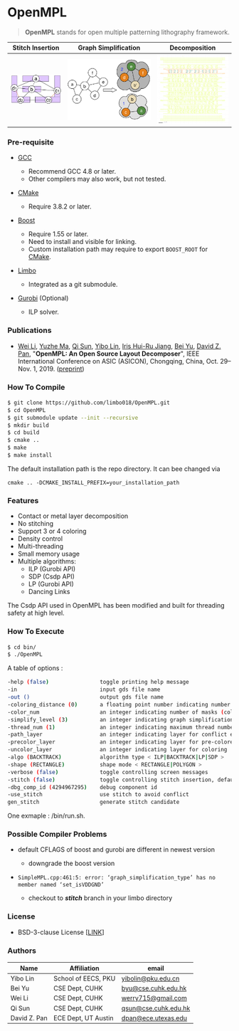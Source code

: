 # OpenMPL

> **OpenMPL** stands for open multiple patterning lithography framework.

| Stitch Insertion | Graph Simplification | Decomposition |
| ---------------- | -------------------- | ------------- | 
| <img src=/images/stitch-2.png width=150> | <img src=/images/biconnected.png width=250> | <img src=/images/total_c2.gif width=200> |

### Pre-requisite

- [GCC](https://gcc.gnu.org)
    - Recommend GCC 4.8 or later. 
    - Other compilers may also work, but not tested. 

- [CMake](https://cmake.org)
    - Require 3.8.2 or later. 

- [Boost](https://www.boost.org)
    - Require 1.55 or later. 
    - Need to install and visible for linking. 
    - Custom installation path may require to export ```BOOST_ROOT``` for [CMake](https://cmake.org/cmake/help/v3.8/module/FindBoost.html). 

- [Limbo](https://github.com/limbo018/Limbo)
    - Integrated as a git submodule.

- [Gurobi](https://www.gurobi.com) (Optional)
    - ILP solver. 

### Publications

* [Wei Li](https://wadmes.github.io/cv/), [Yuzhe Ma](http://yuzhe630.github.io/), [Qi Sun](http://qisunchn.top/), [Yibo Lin](http://yibolin.com), [Iris Hui-Ru Jiang](http://www.ee.ntu.edu.tw/profile1?id=1060726), [Bei Yu](http://www.cse.cuhk.edu.hk/~byu/index.html), [David Z. Pan](http://users.ece.utexas.edu/~dpan/), 
    "**OpenMPL: An Open Source Layout Decomposer**", 
    IEEE International Conference on ASIC (ASICON), Chongqing, China, Oct. 29–Nov. 1, 2019.
([preprint](https://arxiv.org/pdf/1809.07554v3.pdf))

### How To Compile

```bash
$ git clone https://github.com/limbo018/OpenMPL.git 
$ cd OpenMPL
$ git submodule update --init --recursive
$ mkdir build
$ cd build
$ cmake .. 
$ make
$ make install
```
The default installation path is the repo directory. It can bee changed via 
```
cmake .. -DCMAKE_INSTALL_PREFIX=your_installation_path
```

### Features
 * Contact or metal layer decomposition 
 * No stitching
 * Support 3 or 4 coloring 
 * Density control
 * Multi-threading
 * Small memory usage
 * Multiple algorithms: 
    * ILP (Gurobi API)
    * SDP (Csdp API)
    * LP  (Gurobi API)
    * Dancing Links

The Csdp API used in OpenMPL has been modified and built for threading safety at high level. 

### How To Execute

```bash
$ cd bin/
$ ./OpenMPL
```

A table of options :

```bash
-help (false)                toggle printing help message
-in                          input gds file name
-out ()                      output gds file name
-coloring_distance (0)       a floating point number indicating number of coloring distance in nanometer
-color_num                   an integer indicating number of masks (colors) < 3|4 >
-simplify_level (3)          an integer indicating graph simplification level < 0|1|2|3 >
-thread_num (1)              an integer indicating maximum thread number
-path_layer                  an integer indicating layer for conflict edges
-precolor_layer              an integer indicating layer for pre-colored patterns
-uncolor_layer               an integer indicating layer for coloring
-algo (BACKTRACK)            algorithm type < ILP|BACKTRACK|LP|SDP >
-shape (RECTANGLE)           shape mode < RECTANGLE|POLYGON >
-verbose (false)             toggle controlling screen messages
-stitch (false)              toggle controlling stitch insertion, default is false
-dbg_comp_id (4294967295)    debug component id
-use_stitch 				 use stitch to avoid conflict
gen_stitch					 generate stitch candidate
```

One exmaple : /bin/run.sh.

### Possible Compiler Problems

+ default CFLAGS of boost and gurobi are different in newest version
  + downgrade the boost version

+ ```
  SimpleMPL.cpp:461:5: error: ‘graph_simplification_type’ has no member named ‘set_isVDDGND’
  ```

  + checkout to ***stitch*** branch in your limbo directory

### License

- BSD-3-clause License [[LINK](https://github.com/limbo018/OpenMPL/blob/master/LICENSE)]

### Authors

| Name         | Affiliation         | email                                                     |
| ------------ | ------------------- | --------------------------------------------------------- |
| Yibo Lin     | School of EECS, PKU | [yibolin@pku.edu.cn](mailto:yibolin@pku.edu.cn)           |
| Bei Yu       | CSE Dept, CUHK      | [byu@cse.cuhk.edu.hk](mailto:byu@cse.cuhk.edu.hk)         |
| Wei Li       | CSE Dept, CUHK      | [werry715@gmail.com](mailto:werry715@gmail.com)           |
| Qi Sun       | CSE Dept, CUHK      | [qsun@cse.cuhk.edu.hk](mailto:qsun@cse.cuhk.edu.hk)       |
| David Z. Pan | ECE Dept, UT Austin | [dpan@ece.utexas.edu](mailto:dpan@ece.utexas.edu)         |


